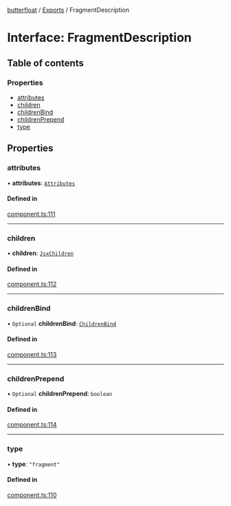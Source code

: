 [butterfloat](../README.md) / [Exports](../modules.md) / FragmentDescription

# Interface: FragmentDescription

## Table of contents

### Properties

- [attributes](FragmentDescription.md#attributes)
- [children](FragmentDescription.md#children)
- [childrenBind](FragmentDescription.md#childrenbind)
- [childrenPrepend](FragmentDescription.md#childrenprepend)
- [type](FragmentDescription.md#type)

## Properties

### attributes

• **attributes**: [`Attributes`](../modules.md#attributes)

#### Defined in

[component.ts:111](https://github.com/WorldMaker/butterfloat/blob/3689540/component.ts#L111)

___

### children

• **children**: [`JsxChildren`](../modules.md#jsxchildren)

#### Defined in

[component.ts:112](https://github.com/WorldMaker/butterfloat/blob/3689540/component.ts#L112)

___

### childrenBind

• `Optional` **childrenBind**: [`ChildrenBind`](../modules.md#childrenbind)

#### Defined in

[component.ts:113](https://github.com/WorldMaker/butterfloat/blob/3689540/component.ts#L113)

___

### childrenPrepend

• `Optional` **childrenPrepend**: `boolean`

#### Defined in

[component.ts:114](https://github.com/WorldMaker/butterfloat/blob/3689540/component.ts#L114)

___

### type

• **type**: ``"fragment"``

#### Defined in

[component.ts:110](https://github.com/WorldMaker/butterfloat/blob/3689540/component.ts#L110)
